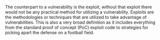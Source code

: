 The counterpart to a vulnerability is the exploit, without that exploit there would not be any practical method for utilizing a vulnerability. Exploits are the methodologies or techniques that are utilized to take advantage of vulnerabilities. This is also a very broad definition as it includes everything from the standard proof of concept (PoC) exploit code to strategies for picking apart the defense on a football field.
